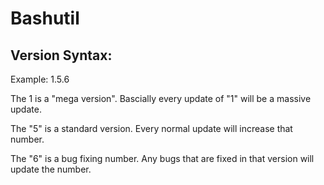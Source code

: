# Bashutil

## Version Syntax:

Example: 1.5.6

The 1 is a "mega version". Bascially every update of "1" will be a massive update.

The "5" is a standard version. Every normal update will increase that number.

The "6" is a bug fixing number. Any bugs that are fixed in that version will update the number.